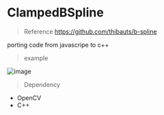# ClampedBSpline

>Reference
https://github.com/thibauts/b-spline

porting code from javascripe to c++




>example

![image](https://user-images.githubusercontent.com/90448406/203922322-3a4a5ba4-9274-4e0d-8cad-8dfe726aa0d6.png)




>Dependency
- OpenCV
- C++


